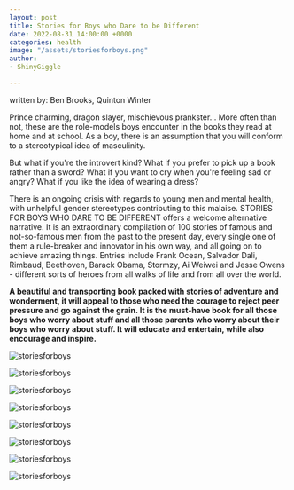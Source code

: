 ```yaml
---
layout: post
title: Stories for Boys who Dare to be Different
date: 2022-08-31 14:00:00 +0000
categories: health
image: "/assets/storiesforboys.png"
author:
- ShinyGiggle

---
```

written by: Ben Brooks, Quinton Winter

Prince charming, dragon slayer, mischievous prankster... More often than not, these are the role-models boys encounter in the books they read at home and at school. As a boy, there is an assumption that you will conform to a stereotypical idea of masculinity.

But what if you're the introvert kind? What if you prefer to pick up a book rather than a sword? What if you want to cry when you're feeling sad or angry? What if you like the idea of wearing a dress?

There is an ongoing crisis with regards to young men and mental health, with unhelpful gender stereotypes contributing to this malaise. STORIES FOR BOYS WHO DARE TO BE DIFFERENT offers a welcome alternative narrative. It is an extraordinary compilation of 100 stories of famous and not-so-famous men from the past to the present day, every single one of them a rule-breaker and innovator in his own way, and all going on to achieve amazing things. Entries include Frank Ocean, Salvador Dali, Rimbaud, Beethoven, Barack Obama, Stormzy, Ai Weiwei and Jesse Owens - different sorts of heroes from all walks of life and from all over the world.

**A beautiful and transporting book packed with stories of adventure and wonderment, it will appeal to those who need the courage to reject peer pressure and go against the grain. It is the must-have book for all those boys who worry about stuff and all those parents who worry about their boys who worry about stuff. It will educate and entertain, while also encourage and inspire.**

![storiesforboys](/shinygiggle2/assets/storiesforboys01.png)

![storiesforboys](/assets/storiesforboys02.png)

![storiesforboys](/assets/storiesforboys03.png)

![storiesforboys](/assets/storiesforboys04.png)

![storiesforboys](https://github.com/shinygiggle/shinygiggle2/raw/master/assets/storiesforboys01.png)

![storiesforboys](https://github.com/shinygiggle/shinygiggle2/raw/master/assets/storiesforboys02.png)

![storiesforboys](https://github.com/shinygiggle/shinygiggle2/raw/master/assets/storiesforboys03.png)

![storiesforboys](https://github.com/shinygiggle/shinygiggle2/raw/master/assets/storiesforboys04.png)




